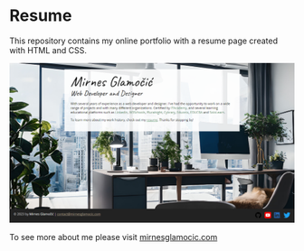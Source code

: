 # Resume
This repository contains my online portfolio with a resume page created with HTML and CSS.

[![Mirnes Glamočić](/project.png)](https://resume.mirnesglamocic.repl.co/)

To see more about me please visit [mirnesglamocic.com](http://mirnesglamocic.com)
